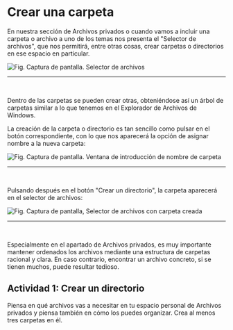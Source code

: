 
# Crear una carpeta

En nuestra sección de Archivos privados o cuando vamos a incluir una carpeta o archivo a uno de los temas nos presenta el "Selector de archivos", que nos permitirá, entre otras cosas, crear carpetas o directorios en ese espacio en particular.

![Fig. Captura de pantalla. Selector de archivos](/assets/Selección_128.png)


****

 

Dentro de las carpetas se pueden crear otras, obteniéndose así un árbol de carpetas similar a lo que tenemos en el Explorador de Archivos de Windows.

La creación de la carpeta o directorio es tan sencillo como pulsar en el botón correspondiente, con lo que nos aparecerá la opción de asignar nombre a la nueva carpeta:

![Fig. Captura de pantalla. Ventana de introducción de nombre de carpeta](/assets/Selección_129.png)


****

 

Pulsando después en el botón "Crear un directorio", la carpeta aparecerá en el selector de archivos:

![Fig. Captura de pantalla, Selector de archivos con carpeta creada](/assets/Selección_130.png)

****

 

Especialmente en el apartado de Archivos privados, es muy importante mantener ordenados los archivos mediante una estructura de carpetas racional y clara. En caso contrario, encontrar un archivo concreto, si se tienen muchos, puede resultar tedioso.

## Actividad 1: Crear un directorio

Piensa en qué archivos vas a necesitar en tu espacio personal de Archivos privados y piensa también en cómo los puedes organizar. Crea al menos tres carpetas en él.
